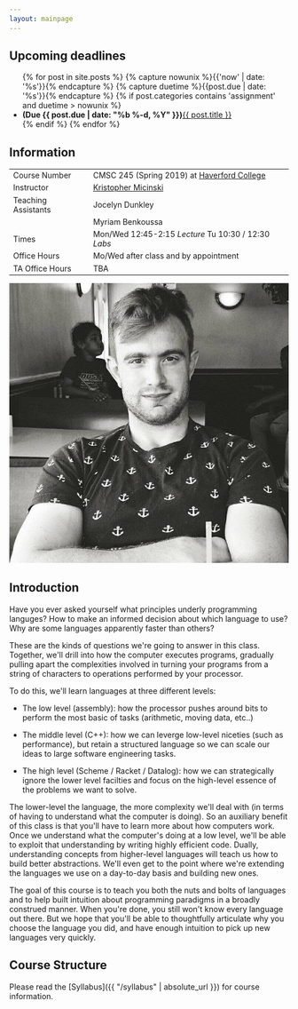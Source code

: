```yaml
---
layout: mainpage
---
```


## Upcoming deadlines

<ul class="due-list">
{% for post in site.posts %}
    {% capture nowunix %}{{'now' | date: '%s'}}{% endcapture %}
    {% capture duetime %}{{post.due | date: '%s'}}{% endcapture %}
    {% if post.categories contains 'assignment' and duetime > nowunix %}
    <li>
       <span><span class="post-meta"><b>(Due <span itemprop="date">{{ post.due | date: "%b %-d, %Y" }}</span>)</b></span><a class="mainpage-asn-link" href="{{ post.url | absolute_url }}">{{ post.title }}</a></span></li>
   {% endif %}
{% endfor %}
</ul>

## Information

<div class="infomatter">
<table class="infotablestyle">
<tr><td>Course Number</td>
    <td>CMSC 245 (Spring 2019) at <a href="https://www.haverford.edu/computer-science/">Haverford College</a></td>
</tr>
<tr><td>Instructor</td>
    <td><a href="http://kmicinski.com">Kristopher Micinski</a></td>
</tr>
<tr><td>Teaching Assistants</td>
    <td>Jocelyn Dunkley</td>
</tr>
<tr>
    <td></td>
    <td>Myriam Benkoussa</td>
</tr>
<tr>
    <td>Times</td>
    <td>Mon/Wed 12:45-2:15 <i>Lecture</i>  Tu 10:30 / 12:30 <i>Labs</i></td>
</tr>
<tr>
    <td>Office Hours</td>
    <td>Mo/Wed after class and by appointment</td>
</tr>
<tr>
    <td>TA Office Hours</td>
    <td>TBA</td>
</tr>
</table>
<img class="krispic" src="/assets/img/krisbw.jpg">
</div>
    
## Introduction 

Have you ever asked yourself what principles underly programming
languges? How to make an informed decision about which language to
use? Why are some languages apparently faster than others?

These are the kinds of questions we're going to answer in this
class. Together, we'll drill into how the computer executes programs,
gradually pulling apart the complexities involved in turning your
programs from a string of characters to operations performed by your
processor.

To do this, we'll learn languages at three different levels:

- The low level (assembly): how the processor pushes around bits to
  perform the most basic of tasks (arithmetic, moving data, etc..)

- The middle level (C++): how we can leverge low-level niceties (such
  as performance), but retain a structured language so we can scale
  our ideas to large software engineering tasks.

- The high level (Scheme / Racket / Datalog): how we can strategically
  ignore the lower level facilties and focus on the high-level essence
  of the problems we want to solve.

The lower-level the language, the more complexity we'll deal with (in
terms of having to understand what the computer is doing).  So an
auxiliary benefit of this class is that you'll have to learn more
about how computers work. Once we understand what the computer's doing
at a low level, we'll be able to exploit that understanding by writing
highly efficient code. Dually, understanding concepts from
higher-level languages will teach us how to build better
abstractions. We'll even get to the point where we're extending the
languages we use on a day-to-day basis and building new ones.

The goal of this course is to teach you both the nuts and bolts of
languages and to help built intuition about programming paradigms in a
broadly construed manner. When you're done, you still won't know every
language out there. But we hope that you'll be able to thoughtfully
articulate why you choose the language you did, and have enough
intuition to pick up new languages very quickly.

## Course Structure

Please read the [Syllabus]({{ "/syllabus" | absolute_url }}) for course information.
